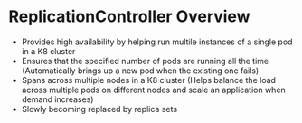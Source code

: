# ReplicationController Overview

* Provides high availability by helping run multile instances of a single pod in a K8 cluster
* Ensures that the specified number of pods are running all the time (Automatically brings up a new pod when the existing one fails)
* Spans across multiple nodes in a K8 cluster (Helps balance the load across multiple pods on different nodes and scale an application when demand increases)
* Slowly becoming replaced by replica sets

<br>
